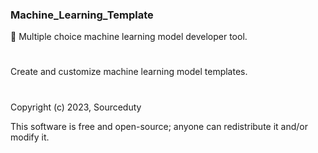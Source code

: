 ### Machine_Learning_Template

🤖 Multiple choice machine learning model developer tool.

#

Create and customize machine learning model templates.

#

Copyright (c) 2023, Sourceduty

This software is free and open-source; anyone can redistribute it and/or modify it.
